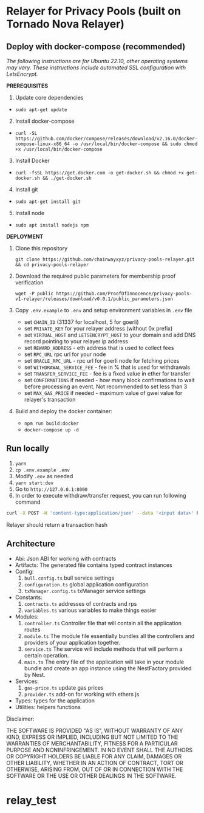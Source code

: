 # Relayer for Privacy Pools (built on Tornado Nova Relayer)

## Deploy with docker-compose (recommended)

_The following instructions are for Ubuntu 22.10, other operating systems may vary. These instructions include automated SSL configuration with LetsEncrypt._

**PREREQUISITES**

1. Update core dependencies

- `sudo apt-get update`

2. Install docker-compose

- `curl -SL https://github.com/docker/compose/releases/download/v2.16.0/docker-compose-linux-x86_64 -o /usr/local/bin/docker-compose && sudo chmod +x /usr/local/bin/docker-compose`

3. Install Docker

- `curl -fsSL https://get.docker.com -o get-docker.sh && chmod +x get-docker.sh && ./get-docker.sh`

4. Install git

- `sudo apt-get install git`

5. Install node

- `sudo apt install nodejs npm`

**DEPLOYMENT**

1. Clone this repository

   `git clone https://github.com/chainwayxyz/privacy-pools-relayer.git && cd privacy-pools-relayer`

2. Download the required public parameters for membership proof verification

   `wget -P public https://github.com/ProofOfInnocence/privacy-pools-v1-relayer/releases/download/v0.0.1/public_parameters.json`

3. Copy `.env.example` to `.env` and setup environment variables in `.env` file

   - set `CHAIN_ID` (31337 for localhost, 5 for goerli)
   - set `PRIVATE_KEY` for your relayer address (without 0x prefix)
   - set `VIRTUAL_HOST` and `LETSENCRYPT_HOST` to your domain and add DNS record pointing to your relayer ip address
   - set `REWARD_ADDRESS` - eth address that is used to collect fees
   - set `RPC_URL` rpc url for your node
   - set `ORACLE_RPC_URL` - rpc url for goerli node for fetching prices
   - set `WITHDRAWAL_SERVICE_FEE` - fee in % that is used for withdrawals
   - set `TRANSFER_SERVICE_FEE` - fee is a fixed value in ether for transfer
   - set `CONFIRMATIONS` if needed - how many block confirmations to wait before processing an event. Not recommended to set less than 3
   - set `MAX_GAS_PRICE` if needed - maximum value of gwei value for relayer's transaction

4. Build and deploy the docker container:
   - `npm run build:docker`
   - `docker-compose up -d`

## Run locally

1. `yarn`
2. `cp .env.example .env`
3. Modify `.env` as needed
4. `yarn start:dev`
5. Go to `http://127.0.0.1:8000`
6. In order to execute withdraw/transfer request, you can run following command

```bash
curl -X POST -H 'content-type:application/json' --data '<input data>' http://127.0.0.1:8000/transaction
```

Relayer should return a transaction hash

## Architecture

- Abi: Json ABI for working with contracts
- Artifacts: The generated file contains typed contract instances
- Config:
  1. `bull.config.ts` bull service settings
  2. `configuration.ts` global application configuration
  3. `txManager.config.ts` txManager service settings
- Constants:
  1. `contracts.ts` addresses of contracts and rps
  2. `variables.ts` various variables to make things easier
- Modules:
  1. `controller.ts` Controller file that will contain all the application routes
  2. `module.ts` The module file essentially bundles all the controllers and providers of your application together.
  3. `service.ts` The service will include methods that will perform a certain operation.
  4. `main.ts` The entry file of the application will take in your module bundle and create an app instance using the NestFactory provided by Nest.
- Services:
  1. `gas-price.ts` update gas prices
  2. `provider.ts` add-on for working with ethers js
- Types: types for the application
- Utilities: helpers functions

Disclaimer:

THE SOFTWARE IS PROVIDED "AS IS", WITHOUT WARRANTY OF ANY KIND, EXPRESS OR IMPLIED, INCLUDING BUT NOT LIMITED TO THE WARRANTIES OF MERCHANTABILITY, FITNESS FOR A PARTICULAR PURPOSE AND NONINFRINGEMENT. IN NO EVENT SHALL THE AUTHORS OR COPYRIGHT HOLDERS BE LIABLE FOR ANY CLAIM, DAMAGES OR OTHER LIABILITY, WHETHER IN AN ACTION OF CONTRACT, TORT OR OTHERWISE, ARISING FROM, OUT OF OR IN CONNECTION WITH THE SOFTWARE OR THE USE OR OTHER DEALINGS IN THE SOFTWARE.
# relay_test
